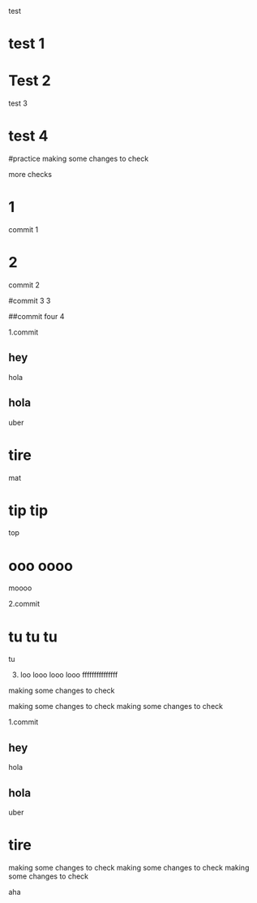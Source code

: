 test 

# test 1

# Test 2

test 3
# test 4

#practice
making some changes to check


more
checks

# 1
commit 1

# 2
commit 2

#commit 3
3

##commit four
4

1.commit
## hey
hola

## hola
uber

# tire
mat

# tip tip
top

# ooo oooo
moooo

2.commit

# tu tu tu
tu

3. loo looo looo
looo
fffffffffffffff

making some changes to check

making some changes to check
making some changes to check

1.commit
## hey
hola

## hola
uber

# tire

making some changes to check
making some changes to check
making some changes to check

aha
